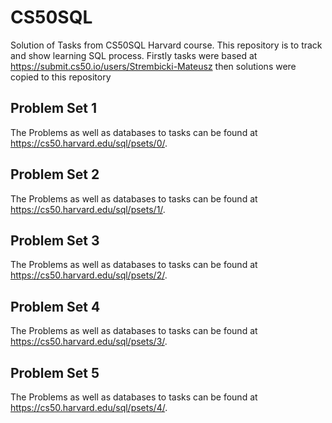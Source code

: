 # CS50SQL
Solution of Tasks from CS50SQL Harvard course.
This repository is to track and show learning SQL process.
Firstly tasks were based at https://submit.cs50.io/users/Strembicki-Mateusz then solutions were copied to this repository

## Problem Set 1
The Problems as well as databases to tasks can be found at https://cs50.harvard.edu/sql/psets/0/.

## Problem Set 2
The Problems as well as databases to tasks can be found at https://cs50.harvard.edu/sql/psets/1/.

## Problem Set 3
The Problems as well as databases to tasks can be found at https://cs50.harvard.edu/sql/psets/2/.

## Problem Set 4
The Problems as well as databases to tasks can be found at https://cs50.harvard.edu/sql/psets/3/.

## Problem Set 5
The Problems as well as databases to tasks can be found at https://cs50.harvard.edu/sql/psets/4/.

